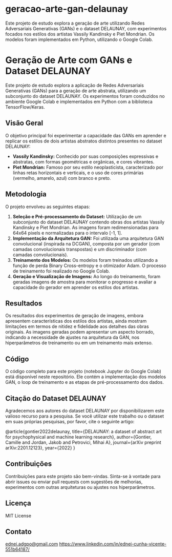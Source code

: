 # geracao-arte-gan-delaunay
Este projeto de estudo explora a geração de arte utilizando Redes Adversariais Generativas (GANs) e o dataset DELAUNAY, com experimentos focados nos estilos dos artistas Vassily Kandinsky e Piet Mondrian. Os modelos foram implementados em Python, utilizando o Google Colab.
# Geração de Arte com GANs e Dataset DELAUNAY

Este projeto de estudo explora a aplicação de Redes Adversariais Generativas (GANs) para a geração de arte abstrata, utilizando um subconjunto do dataset DELAUNAY. Os experimentos foram conduzidos no ambiente Google Colab e implementados em Python com a biblioteca TensorFlow/Keras.

## Visão Geral

O objetivo principal foi experimentar a capacidade das GANs em aprender e replicar os estilos de dois artistas abstratos distintos presentes no dataset DELAUNAY:

* **Vassily Kandinsky:** Conhecido por suas composições expressivas e abstratas, com formas geométricas e orgânicas, e cores vibrantes.
* **Piet Mondrian:** Famoso por seu estilo neoplasticista, caracterizado por linhas retas horizontais e verticais, e o uso de cores primárias (vermelho, amarelo, azul) com branco e preto.

## Metodologia

O projeto envolveu as seguintes etapas:

1.  **Seleção e Pré-processamento do Dataset:** Utilização de um subconjunto do dataset DELAUNAY contendo obras dos artistas Vassily Kandinsky e Piet Mondrian. As imagens foram redimensionadas para 64x64 pixels e normalizadas para o intervalo \[-1, 1].
2.  **Implementação da Arquitetura GAN:** Foi utilizada uma arquitetura GAN convolucional (inspirada na DCGAN), composta por um gerador (com camadas convolucionais transpostas) e um discriminador (com camadas convolucionais).
3.  **Treinamento dos Modelos:** Os modelos foram treinados utilizando a função de perda Binary Cross-entropy e o otimizador Adam. O processo de treinamento foi realizado no Google Colab.
4.  **Geração e Visualização de Imagens:** Ao longo do treinamento, foram geradas imagens de amostra para monitorar o progresso e avaliar a capacidade do gerador em aprender os estilos dos artistas.

## Resultados

Os resultados dos experimentos de geração de imagens, embora apresentem características dos estilos dos artistas, ainda mostram limitações em termos de nitidez e fidelidade aos detalhes das obras originais. As imagens geradas podem apresentar um aspecto borrado, indicando a necessidade de ajustes na arquitetura da GAN, nos hiperparâmetros de treinamento ou em um treinamento mais extenso.

## Código

O código completo para este projeto (notebook Jupyter do Google Colab) está disponível neste repositório. Ele contém a implementação dos modelos GAN, o loop de treinamento e as etapas de pré-processamento dos dados.

## Citação do Dataset DELAUNAY

Agradecemos aos autores do dataset DELAUNAY por disponibilizarem este valioso recurso para a pesquisa. Se você utilizar este trabalho ou o dataset em suas próprias pesquisas, por favor, cite o seguinte artigo:

@article{gontier2022delaunay,
title={DELAUNAY: a dataset of abstract art for psychophysical and machine learning research},
author={Gontier, Camille and Jordan, Jakob and Petrovici, Mihai A},
journal={arXiv preprint arXiv:2201.12123},
year={2022}
}


## Contribuições

Contribuições para este projeto são bem-vindas. Sinta-se à vontade para abrir issues ou enviar pull requests com sugestões de melhorias, experimentos com outras arquiteturas ou ajustes nos hiperparâmetros.

## Licença

 MIT License

 ## Contato
 ednei.adgpo@gmail.com
 https://www.linkedin.com/in/ednei-cunha-vicente-551b64187/
